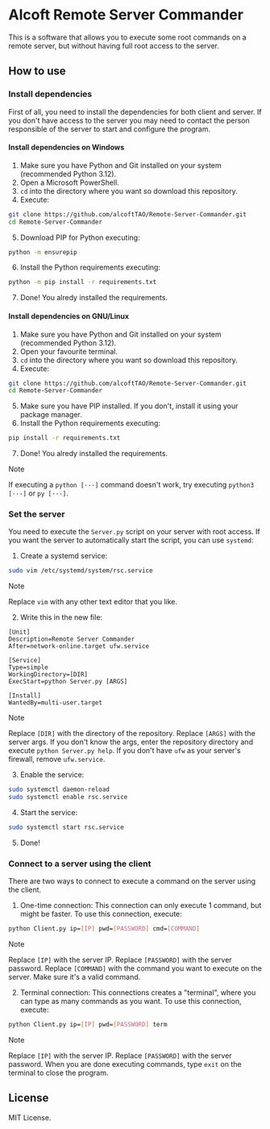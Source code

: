 # Alcoft Remote Server Commander
This is a software that allows you to execute some root commands on a remote server, but without having full root access to the server.

## How to use
### Install dependencies
First of all, you need to install the dependencies for both client and server.
If you don't have access to the server you may need to contact the person responsible of the server to start and configure the program.

#### Install dependencies on Windows
1. Make sure you have Python and Git installed on your system (recommended Python 3.12).
2. Open a Microsoft PowerShell.
3. `cd` into the directory where you want so download this repository.
4. Execute:
```sh
git clone https://github.com/alcoftTAO/Remote-Server-Commander.git
cd Remote-Server-Commander
```

5. Download PIP for Python executing:
```sh
python -m ensurepip
```

6. Install the Python requirements executing:
```sh
python -m pip install -r requirements.txt
```

7. Done! You alredy installed the requirements.

#### Install dependencies on GNU/Linux
1. Make sure you have Python and Git installed on your system (recommended Python 3.12).
2. Open your favourite terminal.
3. `cd` into the directory where you want so download this repository.
4. Execute:
```sh
git clone https://github.com/alcoftTAO/Remote-Server-Commander.git
cd Remote-Server-Commander
```

5. Make sure you have PIP installed. If you don't, install it using your package manager.
6. Install the Python requirements executing:
```sh
pip install -r requirements.txt
```

7. Done! You alredy installed the requirements.

> [!NOTE]
> If executing a `python [···]` command doesn't work, try executing `python3 [···]` or `py [···]`.

### Set the server
You need to execute the `Server.py` script on your server with root access.
If you want the server to automatically start the script, you can use `systemd`:
1. Create a systemd service:
```sh
sudo vim /etc/systemd/system/rsc.service
```

> [!NOTE]
> Replace `vim` with any other text editor that you like.

2. Write this in the new file:
```
[Unit]
Description=Remote Server Commander
After=network-online.target ufw.service

[Service]
Type=simple
WorkingDirectory=[DIR]
ExecStart=python Server.py [ARGS]

[Install]
WantedBy=multi-user.target
```

> [!NOTE]
> Replace `[DIR]` with the directory of the repository.
> Replace `[ARGS]` with the server args. If you don't know the args, enter the repository directory and execute `python Server.py help`.
> If you don't have `ufw` as your server's firewall, remove `ufw.service`.

3. Enable the service:
```sh
sudo systemctl daemon-reload
sudo systemctl enable rsc.service
```

4. Start the service:
```sh
sudo systemctl start rsc.service
```

5. Done!

### Connect to a server using the client
There are two ways to connect to execute a command on the server using the client.
1. One-time connection:
This connection can only execute 1 command, but might be faster.
To use this connection, execute:
```sh
python Client.py ip=[IP] pwd=[PASSWORD] cmd=[COMMAND]
```

> [!NOTE]
> Replace `[IP]` with the server IP.
> Replace `[PASSWORD]` with the server password.
> Replace `[COMMAND]` with the command you want to execute on the server. Make sure it's a valid command.

2. Terminal connection:
This connections creates a "terminal", where you can type as many commands as you want.
To use this connection, execute:
```sh
python Client.py ip=[IP] pwd=[PASSWORD] term
```

> [!NOTE]
> Replace `[IP]` with the server IP.
> Replace `[PASSWORD]` with the server password.
> When you are done executing commands, type `exit` on the terminal to close the program.

## License
MIT License.